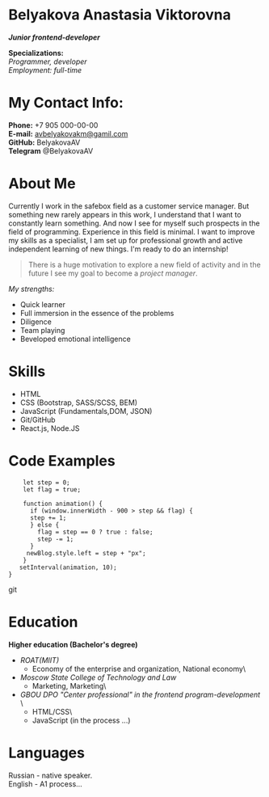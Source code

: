 # Belyakova Anastasia Viktorovna
***Junior frontend-developer***


**Specializations:**\
_Programmer, developer_\
_Employment: full-time_

# My Contact Info:
**Phone:** +7 905 000-00-00\
**E-mail:** avbelyakovakm@gamil.com\
**GitHub:** BelyakovaAV\
**Telegram** @BelyakovaAV

# About Me
Currently I work in the safebox field as a customer service manager. But something new rarely appears in this work, I understand that I want to constantly learn something. And now I see for myself such prospects in the field of programming.
Experience in this field is minimal. I want to improve my skills as a specialist, I am set up for professional growth and active independent learning of new things. I'm ready to do an internship!
> There is a huge motivation to explore a new field of activity and in the future I see my goal to become a *project manager*.

_My strengths:_
* Quick learner
* Full immersion in the essence of the problems
* Diligence
* Team playing
* Вeveloped emotional intelligence

# Skills
 - HTML
 - CSS (Bootstrap, SASS/SCSS, BEM)
 - JavaScript (Fundamentals,DOM, JSON)
 - Git/GitHub
 - React.js, Node.JS


# Code Examples
``` let newBlog = document.getElementById("hello");
    let step = 0;
    let flag = true;

    function animation() {
      if (window.innerWidth - 900 > step && flag) {
      step += 1;
      } else {
        flag = step == 0 ? true : false;
        step -= 1;
      }
     newBlog.style.left = step + "px";
    }
   setInterval(animation, 10);
}
```
git

# Education
**Higher education (Bachelor's degree)**
* *ROAT(MIIT)*
  * Economy of the enterprise and organization, National economy\
* *Moscow State College of Technology and Law*
  * Marketing, Marketing\
* *GBOU DPO "Center professional" in the frontend program-development* \
  * HTML/CSS\
  * JavaScript (in the process ...)


# Languages
Russian - native speaker.\
English - A1 process…